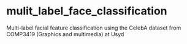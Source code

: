 # mulit_label_face_classification
Multi-label facial feature classification using the CelebA dataset from COMP3419 (Graphics and multimedia) at Usyd
